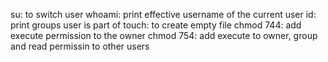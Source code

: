 su: to switch user
whoami: print effective username of the current user
id: print  groups user is part of
touch: to create empty file
chmod 744: add execute permission to the owner
chmod 754: add execute to owner, group and read permissin to other users
